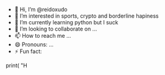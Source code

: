 - 👋 Hi, I’m @reidoxudo
- 👀 I’m interested in sports, crypto and borderline hapiness 
- 🌱 I’m currently learning python but I suck 
- 💞️ I’m looking to collaborate on ...
- 📫 How to reach me ...
- 😄 Pronouns: ...
- ⚡ Fun fact: 

<!---
reidoxudo/reidoxudo is a ✨ special ✨ repository because its `README.md` (this file) appears on your GitHub profile.
You can click the Preview link to take a look at your changes.
--->print( "H
